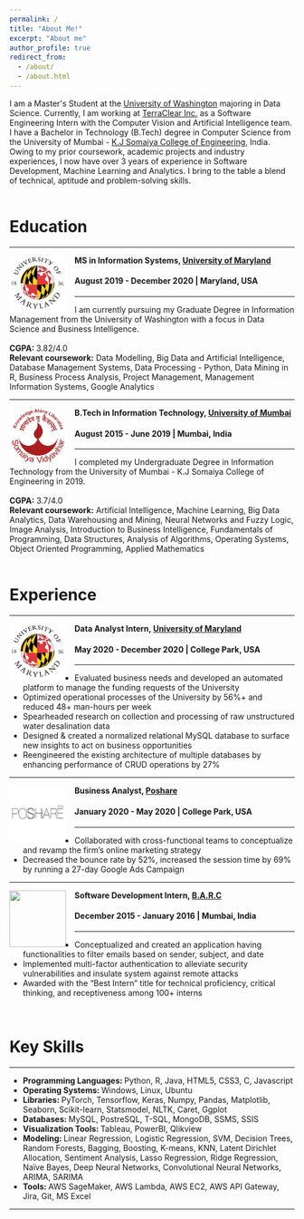 ```yaml
---
permalink: /
title: "About Me!"
excerpt: "About me"
author_profile: true
redirect_from: 
  - /about/
  - /about.html
---
```


I am a Master's Student at the [University of Washington](https://www.washington.edu/) majoring in Data Science. Currently, I am working at [TerraClear Inc.](https://www.terraclear.com/) as a Software Engineering Intern with the Computer Vision and Artificial Intelligence team. I have a Bachelor in Technology (B.Tech) degree in Computer Science from the University of Mumbai - [K.J Somaiya College of Engineering](https://kjsce.somaiya.edu/en), India. Owing to my prior coursework, academic projects and industry experiences, I now have over 3 years of experience in Software Development, Machine Learning and Analytics. I bring to the table a blend of technical, aptitude and problem-solving skills.
<br> <br>
# Education
-----
<img align="left" height="100" width="100" src="../images/umd.jpg" style="padding-right:15px">

**MS in Information Systems, [University of Maryland](https://www.umd.edu/)**
#### August 2019 - December 2020 | Maryland, USA

-----
I am currently pursuing my Graduate Degree in Information Management from the University of Washington with a focus in Data Science and Business Intelligence. <br> <br>
<strong>CGPA: </strong> 3.82/4.0 <br>
<strong>Relevant coursework:</strong> Data Modelling, Big Data and Artificial Intelligence, Database Management Systems, Data Processing - Python, Data Mining in R, Business Process Analysis, Project Management, Management Information Systems, Google Analytics <br>

-----
<img align="left" height="100" width="100" src="../images/somaiya.png" style="padding-right:15px">

**B.Tech in Information Technology, [University of Mumbai](https://mu.ac.in/)**
#### August 2015 - June 2019 | Mumbai, India

-----
I completed my Undergraduate Degree in Information Technology from the University of Mumbai - K.J Somaiya College of Engineering in 2019. <br> <br>
<strong>CGPA:</strong> 3.7/4.0 <br> 
<strong>Relevant coursework:</strong> Artificial Intelligence, Machine Learning, Big Data Analytics, Data Warehousing and Mining, Neural Networks and Fuzzy Logic, Image Analysis, Introduction to Business Intelligence, Fundamentals of Programming, Data Structures, Analysis of Algorithms, Operating Systems, Object Oriented Programming, Applied Mathematics <br>
<br>
# Experience
-----
<img align="left" height="100" width="100" src="../images/umd.jpg" style="padding-right:15px">

**Data Analyst Intern, [University of Maryland](https://www.umd.edu/)** 
#### May 2020 - December 2020 | College Park, USA
----- 
*	Evaluated business needs and developed an automated platform to manage the funding requests of the University
*	Optimized operational processes of the University by 56%+ and reduced 48+ man-hours per week
*	Spearheaded research on collection and processing of raw unstructured water desalination data
*	Designed & created a normalized relational MySQL database to surface new insights to act on business opportunities
*	Reengineered the existing architecture of multiple databases by enhancing performance of CRUD operations by 27% 

-----
<img align="left" height="100" width="100" src="../images/poshare.png" style="padding-right:15px">

**Business Analyst, [Poshare](https://poshare.com/)**
#### January 2020 - May 2020 | College Park, USA
-----
*	Collaborated with cross-functional teams to conceptualize and revamp the firm’s online marketing strategy
*	Decreased the bounce rate by 52%, increased the session time by 69% by running a 27-day Google Ads Campaign

-----
<img align="left" height="100" width="100" src="../images/Greymeter.png" style="padding-right:15px">

**Software Development Intern, [B.A.R.C](http://www.barc.gov.in/)** 
#### December 2015 - January 2016 | Mumbai, India
-----
*	Conceptualized and created an application having functionalities to filter emails based on sender, subject, and date
*	Implemented multi-factor authentication to alleviate security vulnerabilities and insulate system against remote attacks
*	Awarded with the “Best Intern” title for technical proficiency, critical thinking, and receptiveness among 100+ interns

<br>

# Key Skills
----
* <strong> Programming Languages: </strong> Python, R, Java, HTML5, CSS3, C, Javascript <br>
* <strong> Operating Systems: </strong> Windows, Linux, Ubuntu <br>
* <strong> Libraries: </strong> PyTorch, Tensorflow, Keras, Numpy, Pandas, Matplotlib, Seaborn, Scikit-learn, Statsmodel, NLTK, Caret, Ggplot <br>
* <strong> Databases: </strong> MySQL, PostreSQL, T-SQL, MongoDB, SSMS, SSIS <br>
* <strong> Visualization Tools: </strong> Tableau, PowerBI, Qlikview <br>
* <strong> Modeling: </strong> Linear Regression, Logistic Regression, SVM, Decision Trees, Random Forests, Bagging, Boosting, K-means, KNN, Latent Dirichlet Allocation, Sentiment Analysis, Lasso Regression, Ridge Regression, Naïve Bayes, Deep Neural Networks, Convolutional Neural Networks, ARIMA, SARIMA <br>
* <strong> Tools: </strong> AWS SageMaker, AWS Lambda, AWS EC2, AWS API Gateway, Jira, Git, MS Excel <br>
  
----
